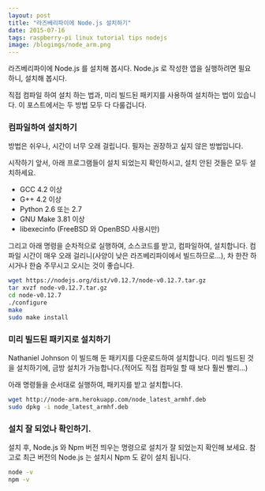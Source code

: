 ```yaml
---
layout: post
title: "라즈베리파이에 Node.js 설치하기"
date: 2015-07-16
tags: raspberry-pi linux tutorial tips nodejs
image: /blogimgs/node_arm.png
---
```


라즈베리파이에 Node.js 를 설치해 봅시다. Node.js 로 작성한 앱을 실행하려면 필요하니, 설치해 봅시다.

직접 컴파일 하여 설치 하는 법과, 미리 빌드된 패키지를 사용하여 설치하는 법이 있습니다.
이 포스트에서는 두 방법 모두 다 다룰겁니다.

### 컴파일하여 설치하기
방법은 쉬우나, 시간이 너무 오래 걸립니다. 필자는 권장하고 싶지 않은 방법입니다.

시작하기 앞서, 아래 프로그램들이 설치 되었는지 확인하시고, 설치 안된 것들은 모두 설치하세요.

 - GCC 4.2 이상
 - G++ 4.2 이상
 - Python 2.6 또는 2.7
 - GNU Make 3.81 이상
 - libexecinfo (FreeBSD 와 OpenBSD 사용시만)

그리고 아래 명령을 순차적으로 실행하여, 소스코드를 받고, 컴파일하여, 설치합니다.
컴파일 시간이 매우 오래 걸리니(사양이 낮은 라즈베리파이에서 빌드하므로...), 차 한잔 하시거나 한숨 주무시고 오시는 것이 좋습니다.
```bash
wget https://nodejs.org/dist/v0.12.7/node-v0.12.7.tar.gz
tar xvzf node-v0.12.7.tar.gz
cd node-v0.12.7
./configure
make
sudo make install
```

### 미리 빌드된 패키지로 설치하기

Nathaniel Johnson 이 빌드해 둔 패키지를 다운로드하여 설치합니다.
미리 빌드된 것을 설치하기에, 금방 설치가 가능합니다.(적어도 직접 컴파일 할 때 보다 훨씬 빨리...)

아래 명령들을 순서대로 실행하여, 패키지를 받고 설치합니다.
```bash
wget http://node-arm.herokuapp.com/node_latest_armhf.deb
sudo dpkg -i node_latest_armhf.deb
```

### 설치 잘 되었나 확인하기.
설치 후, Node.js 와 Npm 버전 띄우는 명령으로 설치가 잘 되었는지 확인해 보세요.
참고로 최근 버전의 Node.js 는 설치시 Npm 도 같이 설치 됩니다.
```bash
node -v
npm -v
```
